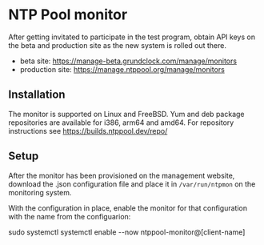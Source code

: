 # NTP Pool monitor

After getting invitated to participate in the test program, obtain API
keys on the beta and production site as the new system is rolled out
there.

 - beta site: https://manage-beta.grundclock.com/manage/monitors
 - production site: https://manage.ntppool.org/manage/monitors

## Installation

The monitor is supported on Linux and FreeBSD. Yum and deb package
repositories are available for i386, arm64 and amd64. For repository
instructions see https://builds.ntppool.dev/repo/

## Setup

After the monitor has been provisioned on the management website,
download the .json configuration file and place it in
`/var/run/ntpmon` on the monitoring system.

With the configuration in place, enable the monitor for that
configuration with the name from the configuarion:

   sudo systemctl systemctl enable --now ntppool-monitor@[client-name]
